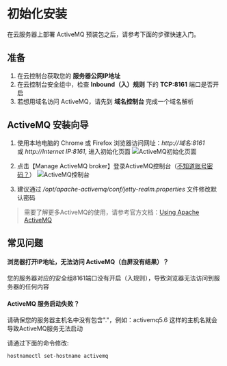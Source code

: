 # 初始化安装

在云服务器上部署 ActiveMQ 预装包之后，请参考下面的步骤快速入门。

## 准备

1. 在云控制台获取您的 **服务器公网IP地址** 
2. 在云控制台安全组中，检查 **Inbound（入）规则** 下的 **TCP:8161** 端口是否开启
3. 若想用域名访问 ActiveMQ，请先到 **域名控制台** 完成一个域名解析

## ActiveMQ 安装向导

1. 使用本地电脑的 Chrome 或 Firefox 浏览器访问网址：*http://域名:8161* 或 *http://Internet IP:8161*, 进入初始化页面
   ![ActiveMQ初始化页面](http://libs.websoft9.com/Websoft9/DocsPicture/zh/activemq/activemq-login-websoft9.png)

2. 点击【Manage ActiveMQ broker】登录ActiveMQ控制台（[不知道账号密码？](/zh/stack-accounts.md#activemq)）
   ![ActiveMQ控制台](http://libs.websoft9.com/Websoft9/DocsPicture/zh/activemq/activemq-logined-websoft9.png)

3. 建议通过 */opt/apache-activemq/conf/jetty-realm.properties* 文件修改默认密码

> 需要了解更多ActiveMQ的使用，请参考官方文档：[Using Apache ActiveMQ](https://activemq.apache.org/using-activemq)

## 常见问题

#### 浏览器打开IP地址，无法访问 ActiveMQ（白屏没有结果）？

您的服务器对应的安全组8161端口没有开启（入规则），导致浏览器无法访问到服务器的任何内容

#### ActiveMQ 服务启动失败？

请确保您的服务器主机名中没有包含"."，例如：activemq5.6 这样的主机名就会导致ActiveMQ服务无法启动  

请通过下面的命令修改:  

```
hostnamectl set-hostname activemq
```
